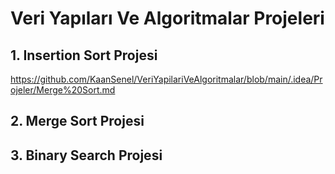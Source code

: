 # Veri Yapıları Ve Algoritmalar Projeleri

## 1. Insertion Sort Projesi

https://github.com/KaanSenel/VeriYapilariVeAlgoritmalar/blob/main/.idea/Projeler/Merge%20Sort.md

## 2. Merge Sort Projesi

## 3. Binary Search Projesi
